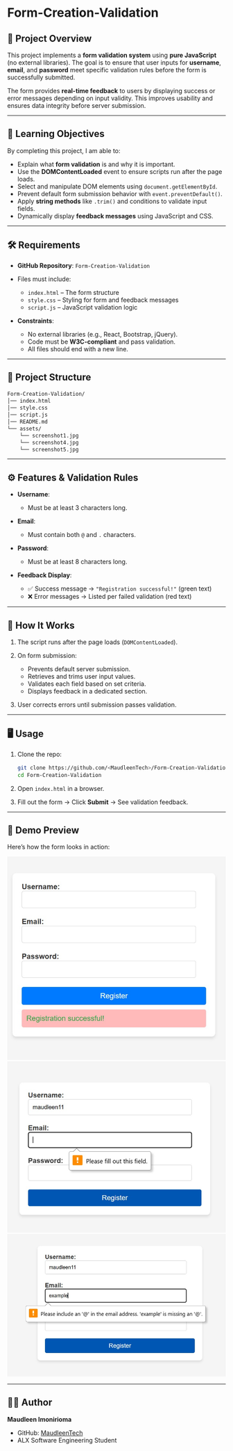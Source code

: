 # Form-Creation-Validation

## 📌 Project Overview

This project implements a **form validation system** using **pure JavaScript** (no external libraries). The goal is to ensure that user inputs for **username**, **email**, and **password** meet specific validation rules before the form is successfully submitted.

The form provides **real-time feedback** to users by displaying success or error messages depending on input validity. This improves usability and ensures data integrity before server submission.

---

## 🎯 Learning Objectives

By completing this project, I am able to:

* Explain what **form validation** is and why it is important.
* Use the **DOMContentLoaded** event to ensure scripts run after the page loads.
* Select and manipulate DOM elements using `document.getElementById`.
* Prevent default form submission behavior with `event.preventDefault()`.
* Apply **string methods** like `.trim()` and conditions to validate input fields.
* Dynamically display **feedback messages** using JavaScript and CSS.

---

## 🛠️ Requirements

* **GitHub Repository**: `Form-Creation-Validation`

* Files must include:

  * `index.html` – The form structure
  * `style.css` – Styling for form and feedback messages
  * `script.js` – JavaScript validation logic

* **Constraints**:

  * No external libraries (e.g., React, Bootstrap, jQuery).
  * Code must be **W3C-compliant** and pass validation.
  * All files should end with a new line.

---

## 📂 Project Structure

```
Form-Creation-Validation/
│── index.html
│── style.css
│── script.js
│── README.md
└── assets/
    └── screenshot1.jpg
    └── screenshot4.jpg
    └── screenshot5.jpg
```

---

## ⚙️ Features & Validation Rules

* **Username**:

  * Must be at least 3 characters long.

* **Email**:

  * Must contain both `@` and `.` characters.

* **Password**:

  * Must be at least 8 characters long.

* **Feedback Display**:

  * ✅ Success message → `"Registration successful!"` (green text)
  * ❌ Error messages → Listed per failed validation (red text)

---

## 🚀 How It Works

1. The script runs after the page loads (`DOMContentLoaded`).
2. On form submission:

   * Prevents default server submission.
   * Retrieves and trims user input values.
   * Validates each field based on set criteria.
   * Displays feedback in a dedicated section.
3. User corrects errors until submission passes validation.

---

## 🖥️ Usage

1. Clone the repo:

   ```bash
   git clone https://github.com/<MaudleenTech>/Form-Creation-Validation.git
   cd Form-Creation-Validation
   ```

2. Open `index.html` in a browser.

3. Fill out the form → Click **Submit** → See validation feedback.

---

## 📸 Demo Preview  

Here’s how the form looks in action:  

![Form Screenshot](assets/screenshot1.jpg)
![Form Screenshot](assets/screenshot4.jpg)
![Form Screenshot](assets/screenshot5.jpg)


---

## 👩‍💻 Author

**Maudleen Imonirioma**

* GitHub: [MaudleenTech](https://github.com/MaudleenTech)
* ALX Software Engineering Student

